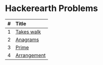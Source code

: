 # Hackerearth Problems

  | # | Title |
  | :---: | :--- |
   1 | [Takes walk](https://github.com/ashishdotme/code.ashish.me/blob/master/hackerearth/algorithms/searching/linear-search/monk-takes-walk.js) |
 2 | [Anagrams](https://github.com/ashishdotme/code.ashish.me/blob/master/hackerearth/basics/anagrams.js) |
 3 | [Prime](https://github.com/ashishdotme/code.ashish.me/blob/master/hackerearth/basics/prime.js) |
 4 | [Arrangement](https://github.com/ashishdotme/code.ashish.me/blob/master/hackerearth/basics/seating-arrangement.js) |
